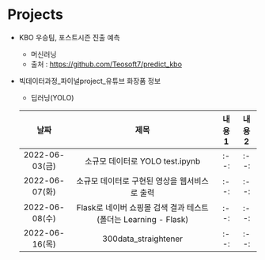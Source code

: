 # Projects
  * KBO 우승팀, 포스트시즌 진출 예측
    - 머신러닝
    - 출처 : https://github.com/Teosoft7/predict_kbo

  * 빅데이터과정_파이널project_유튜브 화장품 정보
    - 딥러닝(YOLO)
    
    |날짜|제목|내용1|내용2|
    |:--:|:--:|:--:|:--:|
    |2022-06-03(금)|소규모 데이터로 YOLO test.ipynb|:--:|:--:|
    |2022-06-07(화)|소규모 데이터로 구현된 영상을 웹서비스로 출력|:--:|:--:|
    |2022-06-08(수)|Flask로 네이버 쇼핑몰 검색 결과 테스트(폴더는 Learning - Flask)|:--:|:--:|
    |2022-06-16(목)|300data_straightener|:--:|:--:|